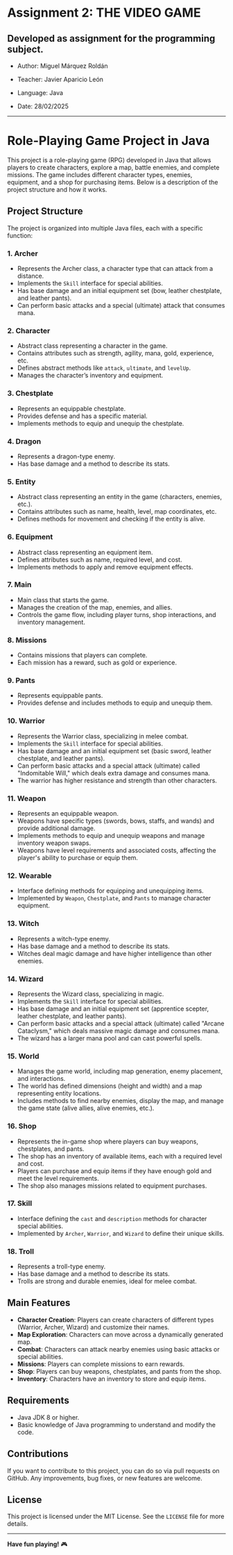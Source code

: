 # Assignment 2: THE VIDEO GAME

## Developed as assignment for the programming subject.

- Author: Miguel Márquez Roldán
- Teacher: Javier Aparicio León
- Language: Java

- Date: 28/02/2025

------------------------

# **Role-Playing Game Project in Java**
This project is a role-playing game (RPG) developed in Java that allows players to create characters, explore a map, battle enemies, and complete missions. The game includes different character types, enemies, equipment, and a shop for purchasing items. Below is a description of the project structure and how it works.

## **Project Structure**
The project is organized into multiple Java files, each with a specific function:

### **1. Archer**
- Represents the Archer class, a character type that can attack from a distance.
- Implements the `Skill` interface for special abilities.
- Has base damage and an initial equipment set (bow, leather chestplate, and leather pants).
- Can perform basic attacks and a special (ultimate) attack that consumes mana.

### **2. Character**
- Abstract class representing a character in the game.
- Contains attributes such as strength, agility, mana, gold, experience, etc.
- Defines abstract methods like `attack`, `ultimate`, and `levelUp`.
- Manages the character’s inventory and equipment.

### **3. Chestplate**
- Represents an equippable chestplate.
- Provides defense and has a specific material.
- Implements methods to equip and unequip the chestplate.

### **4. Dragon**
- Represents a dragon-type enemy.
- Has base damage and a method to describe its stats.

### **5. Entity**
- Abstract class representing an entity in the game (characters, enemies, etc.).
- Contains attributes such as name, health, level, map coordinates, etc.
- Defines methods for movement and checking if the entity is alive.

### **6. Equipment**
- Abstract class representing an equipment item.
- Defines attributes such as name, required level, and cost.
- Implements methods to apply and remove equipment effects.

### **7. Main**
- Main class that starts the game.
- Manages the creation of the map, enemies, and allies.
- Controls the game flow, including player turns, shop interactions, and inventory management.

### **8. Missions**
- Contains missions that players can complete.
- Each mission has a reward, such as gold or experience.

### **9. Pants**
- Represents equippable pants.
- Provides defense and includes methods to equip and unequip them.

### **10. Warrior**
- Represents the Warrior class, specializing in melee combat.
- Implements the `Skill` interface for special abilities.
- Has base damage and an initial equipment set (basic sword, leather chestplate, and leather pants).
- Can perform basic attacks and a special attack (ultimate) called "Indomitable Will," which deals extra damage and consumes mana.
- The warrior has higher resistance and strength than other characters.

### **11. Weapon**
- Represents an equippable weapon.
- Weapons have specific types (swords, bows, staffs, and wands) and provide additional damage.
- Implements methods to equip and unequip weapons and manage inventory weapon swaps.
- Weapons have level requirements and associated costs, affecting the player's ability to purchase or equip them.

### **12. Wearable**
- Interface defining methods for equipping and unequipping items.
- Implemented by `Weapon`, `Chestplate`, and `Pants` to manage character equipment.

### **13. Witch**
- Represents a witch-type enemy.
- Has base damage and a method to describe its stats.
- Witches deal magic damage and have higher intelligence than other enemies.

### **14. Wizard**
- Represents the Wizard class, specializing in magic.
- Implements the `Skill` interface for special abilities.
- Has base damage and an initial equipment set (apprentice scepter, leather chestplate, and leather pants).
- Can perform basic attacks and a special attack (ultimate) called "Arcane Cataclysm," which deals massive magic damage and consumes mana.
- The wizard has a larger mana pool and can cast powerful spells.

### **15. World**
- Manages the game world, including map generation, enemy placement, and interactions.
- The world has defined dimensions (height and width) and a map representing entity locations.
- Includes methods to find nearby enemies, display the map, and manage the game state (alive allies, alive enemies, etc.).

### **16. Shop**
- Represents the in-game shop where players can buy weapons, chestplates, and pants.
- The shop has an inventory of available items, each with a required level and cost.
- Players can purchase and equip items if they have enough gold and meet the level requirements.
- The shop also manages missions related to equipment purchases.

### **17. Skill**
- Interface defining the `cast` and `description` methods for character special abilities.
- Implemented by `Archer`, `Warrior`, and `Wizard` to define their unique skills.

### **18. Troll**
- Represents a troll-type enemy.
- Has base damage and a method to describe its stats.
- Trolls are strong and durable enemies, ideal for melee combat.

## **Main Features**
- **Character Creation**: Players can create characters of different types (Warrior, Archer, Wizard) and customize their names.
- **Map Exploration**: Characters can move across a dynamically generated map.
- **Combat**: Characters can attack nearby enemies using basic attacks or special abilities.
- **Missions**: Players can complete missions to earn rewards.
- **Shop**: Players can buy weapons, chestplates, and pants from the shop.
- **Inventory**: Characters have an inventory to store and equip items.

## **Requirements**
- Java JDK 8 or higher.
- Basic knowledge of Java programming to understand and modify the code.

## **Contributions**
If you want to contribute to this project, you can do so via pull requests on GitHub. Any improvements, bug fixes, or new features are welcome.

## **License**
This project is licensed under the MIT License. See the `LICENSE` file for more details.

---
**Have fun playing!** 🎮
